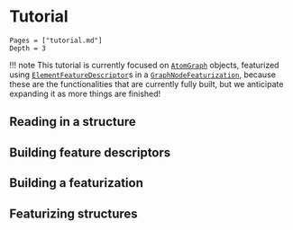 # Tutorial

```@contents
Pages = ["tutorial.md"]
Depth = 3
```

!!! note
    This tutorial is currently focused on [`AtomGraph`](@ref) objects, featurized using [`ElementFeatureDescriptor`](@ref)s in a [`GraphNodeFeaturization`](@ref), because these are the functionalities that are currently fully built, but we anticipate expanding it as more things are finished!

## Reading in a structure

## Building feature descriptors

## Building a featurization

## Featurizing structures